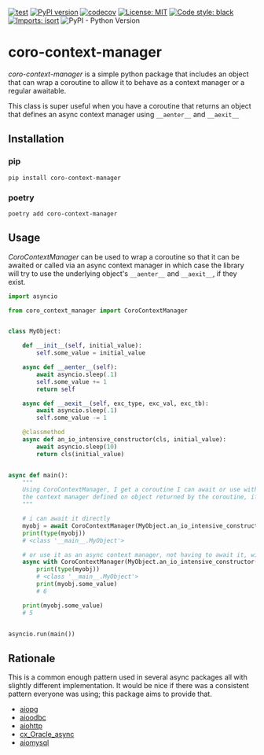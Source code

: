 [![test](https://github.com/zschumacher/coro-context-manager/actions/workflows/test.yml/badge.svg)](https://github.com/zschumacher/coro-context-manager/actions/workflows/test.yml)
[![PyPI version](https://badge.fury.io/py/coro-context-manager.svg)](https://badge.fury.io/py/coro-context-manager)
[![codecov](https://codecov.io/gh/zschumacher/coro-context-manager/branch/main/graph/badge.svg?token=6610H3V6JE)](https://codecov.io/gh/zschumacher/coro-context-manager)
[![License: MIT](https://img.shields.io/badge/License-MIT-yellow.svg)](https://opensource.org/licenses/MIT)
[![Code style: black](https://img.shields.io/badge/code%20style-black-000000.svg)](https://github.com/psf/black)
[![Imports: isort](https://img.shields.io/badge/%20imports-isort-%231674b1?style=flat&labelColor=ef8336)](https://pycqa.github.io/isort/)
![PyPI - Python Version](https://img.shields.io/pypi/pyversions/coro-context-manager)

# coro-context-manager
*coro-context-manager* is a simple python package that includes an object that can wrap a coroutine to allow it to
behave as a context manager or a regular awaitable.

This class is super useful when you have a coroutine that returns an object that defines an async context manager using
`__aenter__` and `__aexit__`

## Installation

### pip
```console
pip install coro-context-manager
```

### poetry
```console
poetry add coro-context-manager
```


## Usage
*CoroContextManager* can be used to wrap a coroutine so that it can be awaited or called via an async context manager
in which case the library will try to use the underlying object's `__aenter__` and `__aexit__`, if they exist.
```python
import asyncio

from coro_context_manager import CoroContextManager


class MyObject:

    def __init__(self, initial_value):
        self.some_value = initial_value

    async def __aenter__(self):
        await asyncio.sleep(.1)
        self.some_value += 1
        return self

    async def __aexit__(self, exc_type, exc_val, exc_tb):
        await asyncio.sleep(.1)
        self.some_value -= 1

    @classmethod
    async def an_io_intensive_constructor(cls, initial_value):
        await asyncio.sleep(10)
        return cls(initial_value)


async def main():
    """
    Using CoroContextManager, I get a coroutine I can await or use with an async context manager, which proxies to
    the context manager defined on object returned by the coroutine, if it exists.
    """

    # i can await it directly
    myobj = await CoroContextManager(MyObject.an_io_intensive_constructor(5))
    print(type(myobj))
    # <class '__main__.MyObject'>

    # or use it as an async context manager, not having to await it, with the same api!
    async with CoroContextManager(MyObject.an_io_intensive_constructor(5)) as myobj:
        print(type(myobj))
        # <class '__main__.MyObject'>
        print(myobj.some_value)
        # 6

    print(myobj.some_value)
    # 5


asyncio.run(main())
```

## Rationale
This is a common enough pattern used in several async packages all with slightly different implementation.  It would be
nice if there was a consistent pattern everyone was using; this package aims to provide that.

* [aiopg](https://github.com/aio-libs/aiopg/blob/master/aiopg/utils.py#L44)
* [aioodbc](https://github.com/aio-libs/aioodbc/blob/master/aioodbc/utils.py#L36)
* [aiohttp](https://github.com/aio-libs/aiohttp/blob/7514f220947ce078d4dd039cd0be49929b9976cc/aiohttp/client.py#L1082)
* [cx_Oracle_async](https://github.com/GoodManWEN/cx_Oracle_async/blob/main/cx_Oracle_async/context.py#L3)
* [aiomysql](https://github.com/aio-libs/aiomysql/blob/master/aiomysql/utils.py#L30)

